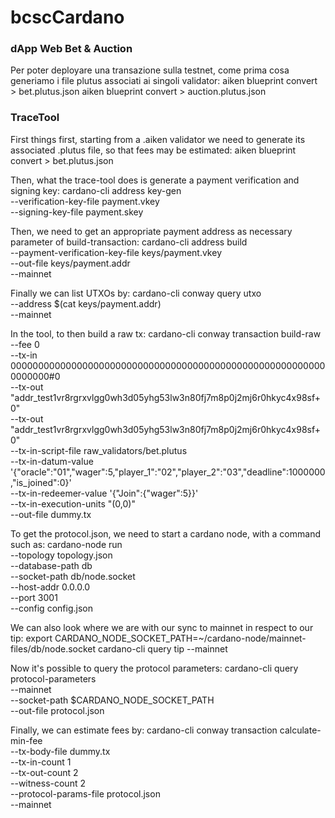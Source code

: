 # bcscCardano

### dApp Web Bet & Auction
Per poter deployare una transazione sulla testnet, come prima cosa generiamo i file plutus associati ai singoli validator:
aiken blueprint convert > bet.plutus.json
aiken blueprint convert > auction.plutus.json




### TraceTool

First things first, starting from a .aiken validator we need to generate its associated .plutus file, so that fees may be estimated:
aiken blueprint convert > bet.plutus.json


Then, what the trace-tool does is generate a payment verification and signing key:
cardano-cli address key-gen \
  --verification-key-file payment.vkey \
  --signing-key-file     payment.skey


Then, we need to get an appropriate payment address as necessary parameter of build-transaction:
cardano-cli address build \
  --payment-verification-key-file keys/payment.vkey \
  --out-file keys/payment.addr \
  --mainnet

Finally we can list UTXOs by:
cardano-cli conway query utxo \
  --address $(cat keys/payment.addr) \
  --mainnet


In the tool, to then build a raw tx:
cardano-cli conway transaction build-raw \
  --fee 0 \
  --tx-in 0000000000000000000000000000000000000000000000000000000000000000#0 \
  --tx-out "addr_test1vr8rgrxvlgg0wh3d05yhg53lw3n80fj7m8p0j2mj6r0hkyc4x98sf+0" \
  --tx-out "addr_test1vr8rgrxvlgg0wh3d05yhg53lw3n80fj7m8p0j2mj6r0hkyc4x98sf+0" \
  --tx-in-script-file raw_validators/bet.plutus \
  --tx-in-datum-value '{"oracle":"01","wager":5,"player_1":"02","player_2":"03","deadline":1000000,"is_joined":0}' \
  --tx-in-redeemer-value '{"Join":{"wager":5}}' \
  --tx-in-execution-units "(0,0)" \
  --out-file dummy.tx


To get the protocol.json, we need to start a cardano node, with a command such as:
 cardano-node run \
   --topology topology.json \
   --database-path db \
   --socket-path db/node.socket \
   --host-addr 0.0.0.0 \
   --port 3001 \
   --config config.json

We can also look where we are with our sync to mainnet in respect to our tip:
export CARDANO_NODE_SOCKET_PATH=~/cardano-node/mainnet-files/db/node.socket
cardano-cli query tip --mainnet

Now it's possible to query the protocol parameters:
cardano-cli query protocol-parameters \
  --mainnet \
  --socket-path   $CARDANO_NODE_SOCKET_PATH \
  --out-file      protocol.json

Finally, we can estimate fees by:
cardano-cli conway transaction calculate-min-fee \
  --tx-body-file dummy.tx \
  --tx-in-count 1 \
  --tx-out-count 2 \
  --witness-count 2 \
  --protocol-params-file protocol.json \
  --mainnet

